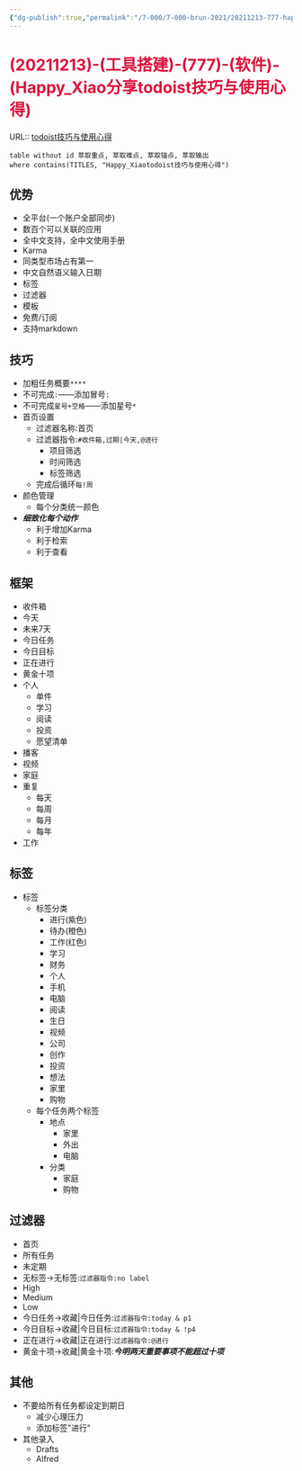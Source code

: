 ```yaml
---
{"dg-publish":true,"permalink":"/7-000/7-000-brun-2021/20211213-777-happy-xiao-todoist/","dgHomeLink":true,"dgPassFrontmatter":false}
---
```



# <font color=#DC143C>(20211213)-(工具搭建)-(777)-(软件)-(Happy_Xiao分享todoist技巧与使用心得)</font>
URL:: [todoist技巧与使用心得](https://www.bilibili.com/video/BV1eE411D7is?from=search&seid=15594128304761465750&spm_id_from=333.337.0.0)

```dataview
table without id 萃取重点, 萃取难点, 萃取锚点, 萃取输出
where contains(TITLES, "Happy_Xiaotodoist技巧与使用心得")
```

## 优势
+ 全平台(一个账户全部同步)
+ 数百个可以关联的应用
+ 全中文支持，全中文使用手册
+ Karma
+ 同类型市场占有第一
+ 中文自然语义输入日期
+ 标签
+ 过滤器
+ 模板
+ 免费/订阅
+ 支持markdown

## 技巧
+ 加粗任务概要`****`
+ 不可完成`:`——添加冒号`:`
+ 不可完成`星号+空格`——添加星号`*`
+ 首页设置
    + 过滤器名称:首页
    + 过滤器指令:`#收件箱,过期|今天,@进行`
        + 项目筛选
        + 时间筛选
        + 标签筛选
    + 完成后循环`每!周`
+ 颜色管理
    + 每个分类统一颜色
+ **_细致化每个动作_**
    + 利于增加Karma
    + 利于检索
    + 利于查看

## 框架
+ 收件箱
+ 今天
+ 未来7天
+ 今日任务
+ 今日目标
+ 正在进行
+ 黄金十项
+ 个人
    + 单件
    + 学习
    + 阅读
    + 投资
    + 愿望清单
+ 播客
+ 视频
+ 家庭
+ 重复
    + 每天
    + 每周
    + 每月
    + 每年
+ 工作

## 标签
+ 标签
    + 标签分类
        + 进行(紫色)
        + 待办(橙色)
        + 工作(红色)
        + 学习
        + 财务
        + 个人
        + 手机
        + 电脑
        + 阅读
        + 生日
        + 视频
        + 公司
        + 创作
        + 投资
        + 想法
        + 家里
        + 购物
    + 每个任务两个标签
        + 地点
            + 家里
            + 外出
            + 电脑
        + 分类
            + 家庭
            + 购物

## 过滤器
+ 首页
+ 所有任务
+ 未定期
+ 无标签→无标签:`过滤器指令:no label`
+ High
+ Medium
+ Low
+ 今日任务→收藏|今日任务:`过滤器指令:today & p1`
+ 今日目标→收藏|今日目标:`过滤器指令:today & !p4`
+ 正在进行→收藏|正在进行:`过滤器指令:@进行`
+ 黄金十项→收藏|黄金十项:**_今明两天重要事项不能超过十项_**

## 其他
+ 不要给所有任务都设定到期日
    + 减少心理压力
    + 添加标签"进行"
+ 其他录入
    + Drafts
    + Alfred